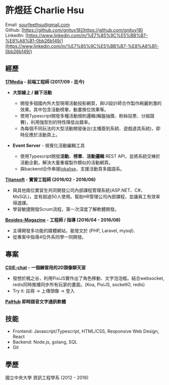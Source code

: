 # 許煜廷 Charlie Hsu
Email: [sourfeethsu@gmail.com](sourfeethsu@gmail.com)<br>
Github: [https://github.com/gnituy18](https://github.com/gnituy18)<br>
LinkedIn: [https://www.linkedin.com/in/%E7%85%9C%E5%BB%B7-%E8%A8%B1-0bb26b149/](https://www.linkedin.com/in/%E7%85%9C%E5%BB%B7-%E8%A8%B1-0bb26b149/)<br>

## 經歷

**[17Media](https://m17.asia/) - 前端工程師 (2017/09 - 迄今)**
* **大型線上 / 線下活動** 
    * 開發多個國內外大型現場活動投影網頁，與UI設計師合作製作絢麗刺激的效果。其中包含活動榜單，動畫換位效果等。
    * 使用Typescript開發多種活動規則邏輯(輪盤抽獎、粉絲投票、分組競賽)，利用強型別的特性降低出錯率。
    * 為每個不同玩法的大型活動開發後台(主播簽到系統、遊戲道具系統)，即時反應於活動頁上。

* **Event Server** - 視覺化活動編輯工具
    * 使用Typescript開發**活動**、**榜單**、**活動邏輯** REST API，並將系統交棒於活動企劃，解決大量重複製作類似的活動網頁。
    * 與backend合作串接[lokalise](https://lokalise.co/)，支援活動頁多國語系。

**[Titansoft](http://www.titansoft.com/tw/) - 實習工程師 (2016/02 - 2016/06)**
* 與其他兩位實習生共同開發公司內部課程管理系統(ASP.NET、C#、MsSQL)，並有超過50人使用。幫助HR管理公司內部課程，並讓員工有效率得選課。
* 學習敏捷開發Scrum流程，第一次深度了解軟體開發。

**[Besides-Magazine](https://github.com/BesidesMagazine) - 工程師 / 指導 (2016/04 - 2016/08)**
* 主導開發多功能的媒體網站，能發文於 (PHP, Laravel, mysql).
* 從專案中指導4位外系同學一同開發。

## 專案
**[CSIE-chat](https://csie-chat-remake.herokuapp.com/) - 一個練習用的2D頭像聊天室**
* 發想於楓之谷，利用PixiJS實作出了角色移動、文字泡泡框。結合websocket, redis同時推播同步所有玩家的畫面。(Koa, PixiJS, socketIO, redis)
* Try it: 註冊 -> 上傳頭像 -> 登入
    
**[PalHub](https://github.com/gnituy18/palhub) 即時語音文字通訊軟體**

## 技能
* Frontend: Javascript/Typescript, HTML/CSS, Responsive Web Design, React
* Backend: Node.js, golang, SQL
* Git

## 學歷
國立中央大學 資訊工程學系 (2012 - 2016)
